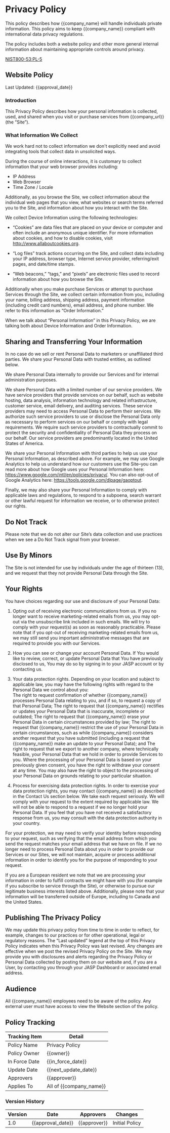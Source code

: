 # Privacy Policy

This policy describes how {{company_name} will handle individuals private information.  This policy aims to keep {{company_name}} compliant with international data privacy regulations.

The policy includes both a website policy and other more general internal information about maintaining appropriate controls around privacy.

[NIST800-53:PL-5](https://nvd.nist.gov/800-53/Rev4/control/PL-5)

## Website Policy

Last Updated:  {{approval_date}}

### Introduction

This Privacy Policy describes how your personal information is collected, used, and shared when you visit or purchase services from {{company_url}} (the “Site”).

### What Information We Collect

We work hard not to collect information we don't explicitly need and avoid integrating tools that collect data in unsolicited ways.

During the course of online interactions, it is customary to collect information that your web browser provides including: 

* IP Address
* Web Browser
* Time Zone / Locale

Additionally, as you browse the Site, we collect information about the individual web pages that you view, what websites or search terms referred you to the Site, and information about how you interact with the Site.

We collect Device Information using the following technologies:

* “Cookies” are data files that are placed on your device or computer and often include an anonymous unique identifier. For more information about cookies, and how to disable cookies, visit http://www.allaboutcookies.org.

* “Log files” track actions occurring on the Site, and collect data including your IP address, browser type, Internet service provider, referring/exit pages, and date/time stamps.
* “Web beacons,” “tags,” and “pixels” are electronic files used to record information about how you browse the Site.

Additionally when you make purchase Services or attempt to purchase Services through the Site, we collect certain information from you, including your name, billing address, shipping address, payment information (including credit card numbers), email address, and phone number. We refer to this information as “Order Information.”

When we talk about “Personal Information” in this Privacy Policy, we are talking both about Device Information and Order Information.

## Sharing and Transferring Your Information

In no case do we sell or rent Personal Data to marketers or unaffiliated third parties.  We share your Personal Data with trusted entities, as outlined below.

We share Personal Data internally to provide our Services and for internal administration purposes.

We share Personal Data with a limited number of our service providers. We have service providers that provide services on our behalf, such as website hosting, data analysis, information technology and related infrastructure, customer service, email delivery, and auditing services. These service providers may need to access Personal Data to perform their services. We authorize such service providers to use or disclose the Personal Data only as necessary to perform services on our behalf or comply with legal requirements. We require such service providers to contractually commit to protect the security and confidentiality of Personal Data they process on our behalf. Our service providers are predominantly located in the United States of America.

We share your Personal Information with third parties to help us use your Personal Information, as described above. For example, we may use Google Analytics to help us understand how our customers use the Site–you can read more about how Google uses your Personal Information here: https://www.google.com/intl/en/policies/privacy/. You can also opt-out of Google Analytics here: https://tools.google.com/dlpage/gaoptout.

Finally, we may also share your Personal Information to comply with applicable laws and regulations, to respond to a subpoena, search warrant or other lawful request for information we receive, or to otherwise protect our rights.

## Do Not Track

Please note that we do not alter our Site’s data collection and use practices when we see a Do Not Track signal from your browser.

## Use By Minors

The Site is not intended for use by individuals under the age of thirteen (13), and we request that they not provide Personal Data through the Site.

## Your Rights

You have choices regarding our use and disclosure of your Personal Data:

1. Opting out of receiving electronic communications from us. If you no longer want to receive marketing-related emails from us, you may opt-out via the unsubscribe link included in such emails. We will try to comply with your request(s) as soon as reasonably practicable. Please note that if you opt-out of receiving marketing-related emails from us, we may still send you important administrative messages that are required to provide you with our Services.

1. How you can see or change your account Personal Data. If You would like to review, correct, or update Personal Data that You have previously disclosed to us, You may do so by signing in to your JASP account or by contacting us.

1. Your data protection rights. Depending on your location and subject to applicable law, you may have the following rights with regard to the Personal Data we control about you:  
The right to request confirmation of whether {{company_name}} processes Personal Data relating to you, and if so, to request a copy of that Personal Data; The right to request that {{company_name}} rectifies or updates your Personal Data that is inaccurate, incomplete or outdated; The right to request that {{company_name}} erase your Personal Data in certain circumstances provided by law; The right to request that {{company_name}} restrict the use of your Personal Data in certain circumstances, such as while {{company_name}} considers another request that you have submitted (including a request that {{company_name}} make an update to your Personal Data); and The right to request that we export to another company, where technically feasible, your Personal Data that we hold in order to provide Services to you. Where the processing of your Personal Data is based on your previously given consent, you have the right to withdraw your consent at any time. You may also have the right to object to the processing of your Personal Data on grounds relating to your particular situation.

1. Process for exercising data protection rights. In order to exercise your data protection rights, you may contact {{company_name}} as described in the Contact Us section below. We take each request seriously. We will comply with your request to the extent required by applicable law. We will not be able to respond to a request if we no longer hold your Personal Data. If you feel that you have not received a satisfactory response from us, you may consult with the data protection authority in your country.

For your protection, we may need to verify your identity before responding to your request, such as verifying that the email address from which you send the request matches your email address that we have on file. If we no longer need to process Personal Data about you in order to provide our Services or our Sites, we will not maintain, acquire or process additional information in order to identify you for the purpose of responding to your request.

If you are a European resident we note that we are processing your information in order to fulfill contracts we might have with you (for example if you subscribe to service through the Site), or otherwise to pursue our legitimate business interests listed above. Additionally, please note that your information will be transferred outside of Europe, including to Canada and the United States.

## Publishing The Privacy Policy

We may update this privacy policy from time to time in order to reflect, for example, changes to our practices or for other operational, legal or regulatory reasons. The “Last updated” legend at the top of this Privacy Policy indicates when this Privacy Policy was last revised. Any changes are effective when we post the revised Privacy Policy on the Site. We may provide you with disclosures and alerts regarding the Privacy Policy or Personal Data collected by posting them on our website and, if you are a User, by contacting you through your JASP Dashboard or associated email address.

## Audience

All {{company_name}} employees need to be aware of the policy.  Any external user must have access to view the Website section of the policy.

## Policy Tracking

| Tracking Item   | Detail |
|-----------------|--------|
| Policy Name     | Privacy Policy |
| Policy Owner    | {{owner}}  |
| In Force Date   | {{in_force_date}} |
| Update Date     | {{next_update_date}} |
| Approvers       | {{approver}} |
| Applies To      | All of {{company_name}} |

### Version History 

| Version | Date | Approvers | Changes |
|--|--|--|--|
| 1.0 | {{approval_date}} | {{approver}} | Initial Policy |